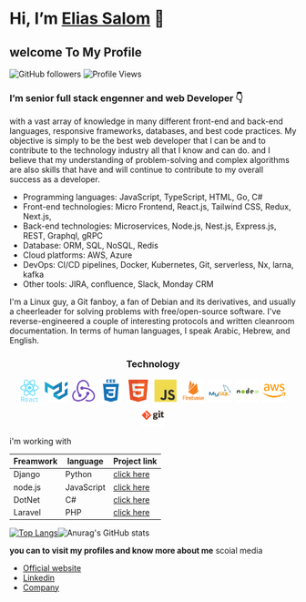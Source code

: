 <p align="center">

#  Hi, I’m [Elias Salom](https://eliassalom.github.io/Website/) 👋
##   welcome To My Profile

![GitHub followers](https://img.shields.io/github/followers/EliasSalom?style=for-the-badge)
![Profile Views](https://komarev.com/ghpvc/?username=EliasSalom&style=for-the-badge)
</p>

### I’m senior full stack engenner and web Developer :point_down:
with a vast array of knowledge in many different front-end and back-end languages, responsive frameworks, databases, and best code practices. My objective is simply to be the best web developer that I can be and to contribute to the technology industry all that I know and can do. and I believe that my understanding of problem-solving and complex algorithms are also skills that have and will continue to contribute to my overall success as a developer.

- Programming languages: JavaScript, TypeScript, HTML, Go, C#
- Front-end technologies: Micro Frontend, React.js, Tailwind CSS, Redux, Next.js, 
- Back-end technologies: Microservices, Node.js, Nest.js, Express.js, REST, Graphql, gRPC
- Database: ORM, SQL, NoSQL, Redis
- Cloud platforms: AWS, Azure
- DevOps: CI/CD pipelines, Docker, Kubernetes, Git, serverless, Nx, larna, kafka 
- Other tools: JIRA, confluence,  Slack, Monday CRM
 
I'm a Linux guy, a Git fanboy, a fan of Debian and its derivatives, and usually a cheerleader for solving problems with free/open-source software. I've reverse-engineered a couple of interesting protocols and written cleanroom documentation.
In terms of human languages, I speak Arabic, Hebrew, and English.

<div align="center">
 <h3>Technology</h3>
  <img src="https://github.com/devicons/devicon/blob/master/icons/react/react-original-wordmark.svg" title="React" alt="React" width="40" height="40"/>&nbsp;
  <img src="https://github.com/devicons/devicon/blob/master/icons/materialui/materialui-original.svg" title="Material UI" alt="Material UI" width="40" height="40"/>&nbsp;
  <img src="https://github.com/devicons/devicon/blob/master/icons/redux/redux-original.svg" title="Redux" alt="Redux " width="40" height="40"/>&nbsp;
  <img src="https://github.com/devicons/devicon/blob/master/icons/css3/css3-plain-wordmark.svg"  title="CSS3" alt="CSS" width="40" height="40"/>&nbsp;
  <img src="https://github.com/devicons/devicon/blob/master/icons/html5/html5-original.svg" title="HTML5" alt="HTML" width="40" height="40"/>&nbsp;
  <img src="https://github.com/devicons/devicon/blob/master/icons/javascript/javascript-original.svg" title="JavaScript" alt="JavaScript" width="40" height="40"/>&nbsp;
  <img src="https://github.com/devicons/devicon/blob/master/icons/firebase/firebase-plain-wordmark.svg" title="Firebase" alt="Firebase" width="40" height="40"/>&nbsp;
  <img src="https://github.com/devicons/devicon/blob/master/icons/mysql/mysql-original-wordmark.svg" title="MySQL"  alt="MySQL" width="40" height="40"/>&nbsp;
  <img src="https://github.com/devicons/devicon/blob/master/icons/nodejs/nodejs-original-wordmark.svg" title="NodeJS" alt="NodeJS" width="40" height="40"/>&nbsp;
  <img src="https://github.com/devicons/devicon/blob/master/icons/amazonwebservices/amazonwebservices-plain-wordmark.svg" title="AWS" alt="AWS" width="40" height="40"/>&nbsp;
  <img src="https://github.com/devicons/devicon/blob/master/icons/git/git-original-wordmark.svg" title="Git" **alt="Git" width="40" height="40"/>
</div>

i'm working with 

Freamwork | language | Project link
------------- | ------------- | -------------- 
Django | Python | [click here](http://github.com)
node.js | JavaScript | [click here](http://github.com)
DotNet | C# | [click here](http://github.com)
Laravel | PHP | [click here](http://github.com)

[![Top Langs](https://github-readme-stats.vercel.app/api/top-langs/?username=EliasSalom&langs_count=3)](https://github.com/EliasSalom/github-readme-stats)![Anurag's GitHub stats](https://github-readme-stats.vercel.app/api?username=EliasSalom&show_icons=true)

**you can to visit my profiles and know more about me**
scoial media
* [Official website](https://eliassalom.github.io/Website/)
* [Linkedin](https://www.linkedin.com/in/elias-salom-8a9a756b/)
* [Company](https://cybermood.io/)

<!-- <a href="https://github.com/anuraghazra/github-readme-stats">
  <img align="center" src="https://github-readme-stats.vercel.app/api/pin/?username=anuraghazra&repo=github-readme-stats" />
</a>
<a href="https://github.com/anuraghazra/convoychat">
  <img align="center" src="https://github-readme-stats.vercel.app/api/pin/?username=anuraghazra&repo=convoychat" />
</a> -->



<!---
EliasSalom/EliasSalom is a ✨ special ✨ repository because its `README.md` (this file) appears on your GitHub profile.
You can click the Preview link to take a look at your changes.
--->

